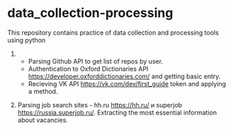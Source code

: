 # data_collection-processing

This repository contains practice of data collection and processing tools using python

1. - Parsing Github API to get list of repos by user.
   - Authentication to Oxford Dictionaries API https://developer.oxforddictionaries.com/ and getting basic entry.
   - Recieving VK API https://vk.com/dev/first_guide token and applying a method.

2. Parsing job search sites - hh.ru https://hh.ru/ и superjob https://russia.superjob.ru/. Extracting the most essential information about vacancies.
